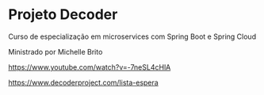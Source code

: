 # Projeto Decoder
Curso de especialização em microservices com Spring Boot e Spring Cloud

Ministrado por Michelle Brito

https://www.youtube.com/watch?v=-7neSL4cHlA

https://www.decoderproject.com/lista-espera

